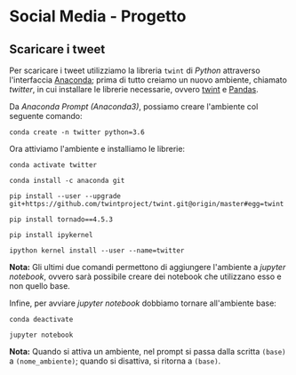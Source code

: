 # Social Media - Progetto

## Scaricare i tweet
Per scaricare i tweet utilizziamo la libreria `twint` di *Python* attraverso l'interfaccia [Anaconda](https://www.anaconda.com/products/individual); prima di tutto creiamo un nuovo ambiente, chiamato *twitter*, in cui installare le librerie necessarie, ovvero [twint](https://github.com/twintproject/twint) e [Pandas](https://pandas.pydata.org/).

Da *Anaconda Prompt (Anaconda3)*, possiamo creare l'ambiente col seguente comando:

```conda create -n twitter python=3.6```

Ora attiviamo l'ambiente e installiamo le librerie:

```conda activate twitter```

```conda install -c anaconda git```

```pip install --user --upgrade git+https://github.com/twintproject/twint.git@origin/master#egg=twint```

```pip install tornado==4.5.3```

```pip install ipykernel```

```ipython kernel install --user --name=twitter```

**Nota:** Gli ultimi due comandi permettono di aggiungere l'ambiente a *jupyter notebook*, ovvero sarà possibile creare dei notebook che utilizzano esso e non quello base.

Infine, per avviare *jupyter notebook* dobbiamo tornare all'ambiente base:

```conda deactivate```

```jupyter notebook```

**Nota:** Quando si attiva un ambiente, nel prompt si passa dalla scritta `(base)` a `(nome_ambiente)`; quando si disattiva, si ritorna a `(base)`.
